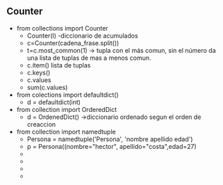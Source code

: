 ## Counter
- from collections import Counter
	- Counter(l) -diccionario de acumulados
	- c=Counter(cadena_frase.split())
	- t=c.most_common(1) -> tupla con el más comun, sin el número da una lista de tuplas de mas a menos comun.
	- c.item() lista de tuplas
	- c.keys()
	- c.values
	- sum(c.values)
- from colections import defaultdict()
	- d = defaultdict(int)
- from collection import OrderedDict
	- d = OrdenedDict() ->diccionario ordenado segun el orden de creaccion
- from collection import namedtuple
	- Persona = namedtuple('Persona', 'nombre apellido edad')
	- p = Persona((nombre="hector", apellido="costa",edad=27)
	-
	-
	-
	-